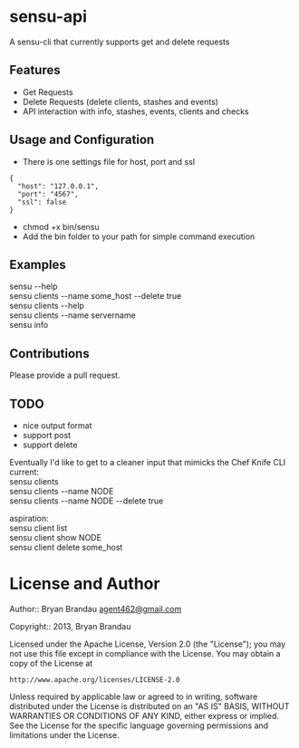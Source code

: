sensu-api
=========
A sensu-cli that currently supports get and delete requests

Features
--------
* Get Requests
* Delete Requests (delete clients, stashes and events)
* API interaction with info, stashes, events, clients and checks


Usage and Configuration
-----------------------
* There is one settings file for host, port and ssl

````
{
  "host": "127.0.0.1",
  "port": "4567",
  "ssl": false
}

````

* chmod +x bin/sensu
* Add the bin folder to your path for simple command execution

Examples
-----------
sensu --help   
sensu clients --name some_host --delete true   
sensu clients --help   
sensu clients --name servername   
sensu info   
   
Contributions
-------------
Please provide a pull request.

TODO
----
* nice output format
* support post
* support delete
   
Eventually I'd like to get to a cleaner input that mimicks the Chef Knife CLI
current:   
sensu clients   
sensu clients --name NODE   
sensu clients --name NODE --delete true   
   
aspiration:   
sensu client list   
sensu client show NODE   
sensu client delete some_host   

License and Author
==================

Author:: Bryan Brandau <agent462@gmail.com>

Copyright:: 2013, Bryan Brandau

Licensed under the Apache License, Version 2.0 (the "License");
you may not use this file except in compliance with the License.
You may obtain a copy of the License at

    http://www.apache.org/licenses/LICENSE-2.0

Unless required by applicable law or agreed to in writing, software
distributed under the License is distributed on an "AS IS" BASIS,
WITHOUT WARRANTIES OR CONDITIONS OF ANY KIND, either express or implied.
See the License for the specific language governing permissions and
limitations under the License.
